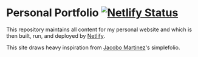 # Personal Portfolio [![Netlify Status](https://api.netlify.com/api/v1/badges/227944ec-5edf-4fe4-8f78-a954ccd08c02/deploy-status)](https://app.netlify.com/sites/rk-gridsome-pw/deploys)

This repository maintains all content for my personal website and which is then built, run, and deployed by
[Netlify](https://www.netlify.com/).

This site draws heavy inspiration from [Jacobo Martinez](https://github.com/cobiwave/simplefolio)'s simplefolio.

